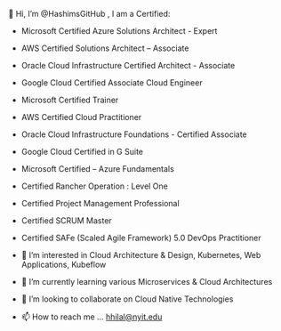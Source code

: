 👋 Hi, I’m @HashimsGitHub , I am a Certified: 
 - Microsoft Certified Azure Solutions Architect - Expert
 - AWS Certified Solutions Architect – Associate
 - Oracle Cloud Infrastructure Certified Architect - Associate
 - Google Cloud Certified Associate Cloud Engineer
 - Microsoft Certified Trainer
 - AWS Certified Cloud Practitioner
 - Oracle Cloud Infrastructure Foundations - Certified Associate
 - Google Cloud Certified in G Suite
 - Microsoft Certified – Azure Fundamentals
 - Certified Rancher Operation : Level One
 
 - Certified Project Management Professional
 - Certified SCRUM Master
 - Certified SAFe (Scaled Agile Framework) 5.0 DevOps Practitioner

- 👀 I’m interested in Cloud Architecture & Design, Kubernetes, Web Applications, Kubeflow
- 🌱 I’m currently learning various Microservices & Cloud Architectures 
- 💞️ I’m looking to collaborate on Cloud Native Technologies 
- 📫 How to reach me ... hhilal@nyit.edu

<!---
HashimsGitHub/HashimsGitHub is a ✨ special ✨ repository because its `README.md` (this file) appears on your GitHub profile.
You can click the Preview link to take a look at your changes.
--->

